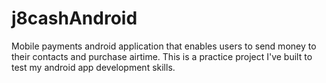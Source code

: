# j8cashAndroid

Mobile payments android application that enables users to send money to their contacts and purchase airtime. This is a practice project I've built to test my android app development skills.
